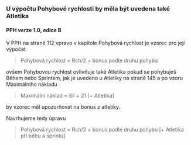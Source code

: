 ### U výpočtu Pohybové rychlosti by měla být uvedena také Atletika

#### PPH verze 1.0, edice B

V PPH na straně 112 vpravo v kapitole Pohybová rychlost je vzorec pro její výpočet
> Pohybová rychlost = Rch/2 + bonus podle druhu pohybu

ovšem Pohybovou rychlost ovlivňuje také Atletika pokud se pohybuješ Během nebo Sprintem,
jak je uvedeno u Atletiky na straně 145 a po vzoru Maximálního nákladu
> Maximální náklad = Sil + 21 [+ Atletika]

by vzorec měl upozorňovat na bonus z atletiky.

Navrhujeme tedy úpravu

> Pohybová rychlost = Rch/2 + bonus podle druhu pohybu  [+ Atletika při běhu a sprintu]